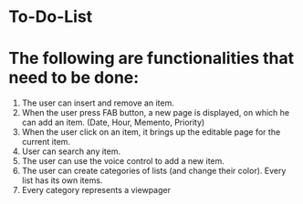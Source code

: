 # To-Do-List

# The following are functionalities that need to be done: 
1. The user can insert and remove an item.
2. When the user press FAB button, a new page is displayed, on which he can add an item. (Date, Hour, Memento, Priority)
3. When the user click on an item, it brings up the editable page for the current item.
4. User can search any item.
5. The user can use the voice control to add a new item.
6. The user can create categories of lists (and change their color). Every list has its own items.
7. Every category represents a viewpager

